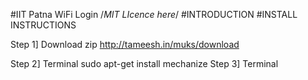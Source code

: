#IIT Patna WiFi Login
/*MIT LIcence here*/
#INTRODUCTION
#INSTALL INSTRUCTIONS

Step 1] Download zip http://tameesh.in/muks/download

Step 2] Terminal
			sudo apt-get install mechanize
Step 3] Terminal
			
